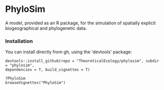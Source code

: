 # PhyloSim

A model, provided as an R package, for the simulation of spatially explicit biogeographical and phylogenetic data. 

### Installation 

You can install directly from gh, using the 'devtools' package:

```{r}
devtools::install_github(repo = "TheoreticalEcology/phylosim", subdir = "phylosim", 
dependencies = T, build_vignettes = T)

?PhyloSim
browseVignettes("PhyloSim")
```


